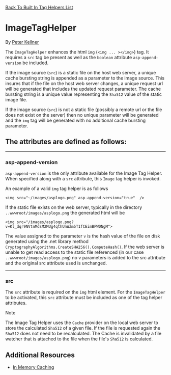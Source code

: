 ﻿[Back To Built In Tag Helpers List](../../builtin.md)


# ImageTagHelper

By [Peter Kellner](http://peterkellner.net) 


The `ImageTagHelper` enhances the html `img` (```<img ... ></img>```) tag. It requires a `src` tag be present as well as the `boolean` attribute `asp-append-version` be included.

If the image source (```src```) is a static file on the host web server, a unique cache bursting string is appended as a parameter to the image source.  This insures that if the file on the host web server changes, a unique request url will be generated that includes the updated request parameter. The cache bursting string is a unique value representing the `Sha512` value of the static image file.

If the image source (```src```) is not a static file (possibly a remote url or the file does not exist on the server) then no unique parameter will be generated and the `img` tag will be generated with no additional cache bursting parameter.

## The attributes are defined as follows: 

- - -

### asp-append-version

`asp-append-version` is the only attribute available for the Image Tag Helper.  When specified along with a `src` attribute, this `Image` tag helper is invoked.

An example of a valid `img` tag helper is as follows

```<img src="~/images/asplogo.png" asp-append-version="true"  />```

If the static file exists on the web server, typically in the directory `..wwwroot/images/asplogo.png` the generated html will be

```<img src="/images/asplogo.png?v=Kl_dqr9NVtnMdsM2MUg4qthUnWZm5T1fCEimBPWDNgM">```

The value assigned to the parameter `v` is the hash value of the file on disk generated using the .net library method ```CryptographyAlgorithms.CreateSHA256().ComputeHash()```.  If the web server is unable to get read access to the static file referenced (in our case ```..wwwroot/images/asplogo.png```) no v parameters is added to the src attribute and the original src attribute used is unchanged.

- - -

### src

The `src` attribute is required on the `img` html element.  For the `ImageTagHelper` to be activated, this `src` attribute must be included as one of the tag helper attributes.

> [!NOTE]
>  The Image Tag Helper uses the `Cache` provider on the local web server to store the calculated `Sha512` of a given file. If the file is requested again the `Sha512` does not need to be recalculated.  The Cache is invalidated by a file watcher that is attached to the file when the file's `Sha512` is calculated.

## Additional Resources

* [In Memory Caching](../../../../../performance/caching/memory.md) 


